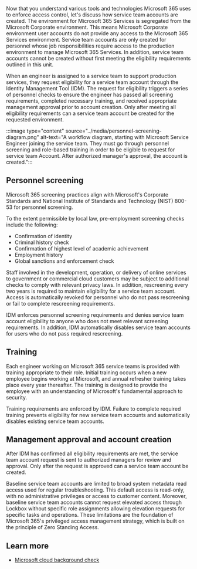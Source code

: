 Now that you understand various tools and technologies Microsoft 365 uses to enforce access control, let's discuss how service team accounts are created. The environment for Microsoft 365 Services is segregated from the Microsoft Corporate environment. This means Microsoft Corporate environment user accounts do not provide any access to the Microsoft 365 Services environment. Service team accounts are only created for personnel whose job responsibilities require access to the production environment to manage Microsoft 365 Services. In addition, service team accounts cannot be created without first meeting the eligibility requirements outlined in this unit.

When an engineer is assigned to a service team to support production services, they request eligibility for a service team account through the Identity Management Tool (IDM). The request for eligibility triggers a series of personnel checks to ensure the engineer has passed all screening requirements, completed necessary training, and received appropriate management approval prior to account creation. Only after meeting all eligibility requirements can a service team account be created for the requested environment.

:::image type="content" source="../media/personnel-screening-diagram.png" alt-text="A workflow diagram, starting with Microsoft Service Engineer joining the service team. They must go through personnel screening and role-based training in order to be eligible to request for service team Account. After authorized manager's approval, the account is created.":::

## Personnel screening

Microsoft 365 screening practices align with Microsoft's Corporate Standards and National Institute of Standards and Technology (NIST) 800-53 for personnel screening.

To the extent permissible by local law, pre-employment screening checks include the following:

- Confirmation of identity
- Criminal history check
- Confirmation of highest level of academic achievement
- Employment history
- Global sanctions and enforcement check

Staff involved in the development, operation, or delivery of online services to government or commercial cloud customers may be subject to additional checks to comply with relevant privacy laws. In addition, rescreening every two years is required to maintain eligibility for a service team account. Access is automatically revoked for personnel who do not pass rescreening or fail to complete rescreening requirements.

IDM enforces personnel screening requirements and denies service team account eligibility to anyone who does not meet relevant screening requirements. In addition, IDM automatically disables service team accounts for users who do not pass required rescreening.

## Training

Each engineer working on Microsoft 365 service teams is provided with training appropriate to their role. Initial training occurs when a new employee begins working at Microsoft, and annual refresher training takes place every year thereafter. The training is designed to provide the employee with an understanding of Microsoft's fundamental approach to security.

Training requirements are enforced by IDM. Failure to complete required training prevents eligibility for new service team accounts and automatically disables existing service team accounts.

## Management approval and account creation

After IDM has confirmed all eligibility requirements are met, the service team account request is sent to authorized managers for review and approval. Only after the request is approved can a service team account be created.

Baseline service team accounts are limited to broad system metadata read access used for regular troubleshooting. This default access is read-only, with no administrative privileges or access to customer content. Moreover, baseline service team accounts cannot request elevated access through Lockbox without specific role assignments allowing elevation requests for specific tasks and operations. These limitations are the foundation of Microsoft 365's privileged access management strategy, which is built on the principle of Zero Standing Access.

## Learn more

- [Microsoft cloud background check](/compliance/assurance/assurance-cloud-background-check?azure-portal=true)
